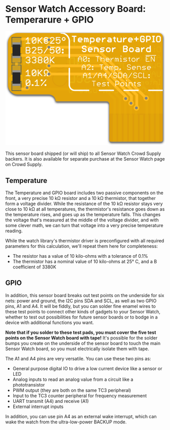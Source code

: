 Sensor Watch Accessory Board: Temperarure + GPIO
================================================

![Rendering: an L-shaped flex PCB labeled “Temperature+GPIO Sensor Board”](images/temperature-gpio-sensor-board.png)

This sensor board shipped (or will ship) to all Sensor Watch Crowd Supply backers. It is also available for separate purchase at the Sensor Watch page on Crowd Supply.

Temperature
-----------

The Temperature and GPIO board includes two passive components on the front, a very precise 10 kΩ resistor and a 10 kΩ thermistor, that together form a voltage divider. While the resistance of the 10 kΩ resistor stays very close to 10 kΩ at all temperatures, the thermistor's resistance goes down as the temperature rises, and goes up as the temperature falls. This changes the voltage that's measured at the middle of the voltage divider, and with some clever math, we can turn that voltage into a very precise temperature reading.

While the watch library's thermistor driver is preconfigured with all required parameters for this calculation, we'll repeat them here for completeness: 

* The resistor has a value of 10 kilo-ohms with a tolerance of 0.1%
* The thermistor has a nominal value of 10 kilo-ohms at 25° C, and a B coefficient of 3380K

GPIO
----

In addition, this sensor board breaks out test points on the underside for six nets: power and ground, the I2C pins SDA and SCL, as well as two GPIO pins, A1 and A4. It will be fiddly, but you can solder fine enamel wires to these test points to connect other kinds of gadgets to your Sensor Watch, whether to test out possibilities for future sensor boards or to bodge in a device with additional functions you want.

**Note that if you solder to these test pads, you must cover the five test points on the Sensor Watch board with tape!** It's possible for the solder bumps you create on the underside of the sensor board to touch the main Sensor Watch board, so you must electrically isolate them with tape.

The A1 and A4 pins are very versatile. You can use these two pins as:

* General purpose digital IO to drive a low current device like a sensor or LED
* Analog inputs to read an analog value from a circuit like a phototransistor
* PWM output (they are both on the same TC3 peripheral)
* Input to the TC3 counter peripheral for frequency measurement
* UART transmit (A4) and receive (A1)
* External interrupt inputs

In addition, you can use pin A4 as an external wake interrupt, which can wake the watch from the ultra-low-power BACKUP mode.
